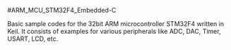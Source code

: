 #ARM_MCU_STM32F4_Embedded-C

Basic sample codes for the 32bit ARM microcontroller STM32F4 written in Keil. It consists of examples for various peripherals like ADC, DAC, Timer, USART, LCD, etc.
